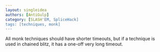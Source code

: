 ```yaml
---
layout: singleidea
authors: [AntiGulp]
category: [SLASH'EM, SpliceHack]
tags: [techniques, monk]
---
```

All monk techniques should have shorter timeouts, but if a technique is used in chained blitz, it has a one-off very long timeout.
